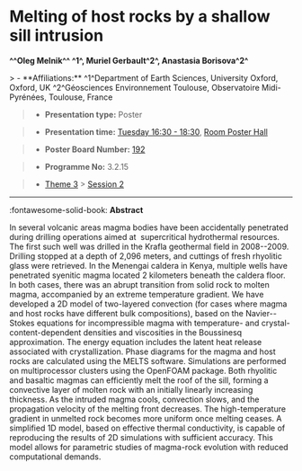 # Melting of host rocks by a shallow sill intrusion

**^^Oleg Melnik^^ ^1^, Muriel Gerbault^2^, Anastasia Borisova^2^**

<!-- more -->> - **Affiliations:** ^1^Department of Earth Sciences, University Oxford, Oxford, UK ^2^Géosciences Environnement Toulouse, Observatoire Midi-Pyrénées, Toulouse, France

> - **Presentation type:** Poster

> - **Presentation time:** [Tuesday 16:30 - 18:30](../sessions_comparison.md#__tabbed_2_6), [Room Poster Hall](../maps_venue.md#__tabbed_1_1)

> - **Poster Board Number:** [192](../map_poster_boards.md#tuesday)

> - **Programme No:** 3.2.15

> - [Theme 3](../theme3.md) > [Session 2](../sessions/session-3-2.md)

--- 

:fontawesome-solid-book: **Abstract**

In several volcanic areas magma bodies have been accidentally penetrated during drilling operations aimed at  supercritical hydrothermal resources. The first such well was drilled in the Krafla geothermal field in 2008--2009. Drilling stopped at a depth of 2,096 meters, and cuttings of fresh rhyolitic glass were retrieved. In the Menengai caldera in Kenya, multiple wells have penetrated syenitic magma located 2 kilometers beneath the caldera floor. In both cases, there was an abrupt transition from solid rock to molten magma, accompanied by an extreme temperature gradient.
We have developed a 2D model of two-layered convection (for cases where magma and host rocks have different bulk compositions), based on the Navier--Stokes equations for incompressible magma with temperature- and crystal-content-dependent densities and viscosities in the Boussinesq approximation. The energy equation includes the latent heat release associated with crystallization. Phase diagrams for the magma and host rocks are calculated using the MELTS software. Simulations are performed on multiprocessor clusters using the OpenFOAM package.
Both rhyolitic and basaltic magmas can efficiently melt the roof of the sill, forming a convective layer of molten rock with an initially linearly increasing thickness. As the intruded magma cools, convection slows, and the propagation velocity of the melting front decreases. The high-temperature gradient in unmelted rock becomes more uniform once melting ceases.
A simplified 1D model, based on effective thermal conductivity, is capable of reproducing the results of 2D simulations with sufficient accuracy. This model allows for parametric studies of magma-rock evolution with reduced computational demands.

